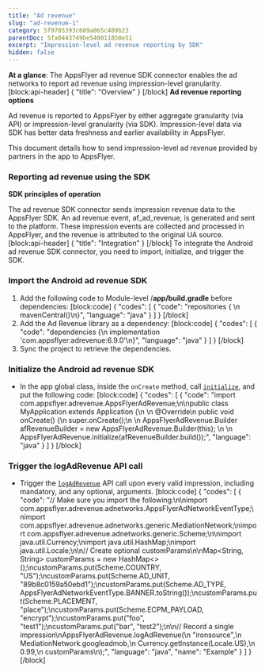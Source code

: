 ```yaml
---
title: "Ad revenue"
slug: "ad-revenue-1"
category: 5f9705393c689a065c409b23
parentDoc: 5fa0443749be540011850e51
excerpt: "Impression-level ad revenue reporting by SDK"
hidden: false
---
```

**At a glance**: The AppsFlyer ad revenue SDK connector enables the ad networks to report ad revenue using impression-level granularity.
[block:api-header]
{
  "title": "Overview"
}
[/block]
**Ad revenue reporting options**

Ad revenue is reported to AppsFlyer by either aggregate granularity (via API) or impression-level granularity (via SDK). Impression-level data via SDK has better data freshness and earlier availability in AppsFlyer.

This document details how to send impression-level ad revenue provided by partners in the app to AppsFlyer. 

### Reporting ad revenue using the SDK

**SDK principles of operation**

The ad revenue SDK connector sends impression revenue data to the AppsFlyer SDK. An ad revenue event, af_ad_revenue, is generated and sent to the platform. These impression events are collected and processed in AppsFlyer, and the revenue is attributed to the original UA source.
[block:api-header]
{
  "title": "Integration"
}
[/block]
To integrate the Android ad revenue SDK connector, you need to import, initialize, and trigger the SDK.

### Import the Android ad revenue SDK

1. Add the following code to Module-level /**app/build.gradle** before dependencies:
[block:code]
{
  "codes": [
    {
      "code": "repositories { \n  mavenCentral()\n}",
      "language": "java"
    }
  ]
}
[/block]
2. Add the Ad Revenue library as a dependency:
[block:code]
{
  "codes": [
    {
      "code": "dependencies {\n    implementation 'com.appsflyer:adrevenue:6.9.0'\n}",
      "language": "java"
    }
  ]
}
[/block]
3. Sync the project to retrieve the dependencies.

### Initialize the Android ad revenue SDK

- In the app global class, inside the `onCreate` method, call [`initialize`](https://dev.appsflyer.com/hc/docs/appsflyeradrevenue#initaliaze), and put the following code:
[block:code]
{
  "codes": [
    {
      "code": "import com.appsflyer.adrevenue.AppsFlyerAdRevenue;\n\npublic class MyApplication extends Application {\n    \n    @Override\n    public void onCreate() {\n        super.onCreate();\n        \n        AppsFlyerAdRevenue.Builder afRevenueBuilder = new AppsFlyerAdRevenue.Builder(this);     \n        \n        AppsFlyerAdRevenue.initialize(afRevenueBuilder.build());",
      "language": "java"
    }
  ]
}
[/block]
### Trigger the logAdRevenue API call

- Trigger the [`logAdRevenue`](https://dev.appsflyer.com/hc/docs/appsflyeradrevenue#logadrevenue) API call upon every valid impression, including mandatory, and any optional, arguments.
[block:code]
{
  "codes": [
    {
      "code": "// Make sure you import the following:\n\nimport com.appsflyer.adrevenue.adnetworks.AppsFlyerAdNetworkEventType;\nimport com.appsflyer.adrevenue.adnetworks.generic.MediationNetwork;\nimport com.appsflyer.adrevenue.adnetworks.generic.Scheme;\n\nimport java.util.Currency;\nimport java.util.HashMap;\nimport java.util.Locale;\n\n// Create optional customParams\n\nMap<String, String> customParams = new HashMap<>();\ncustomParams.put(Scheme.COUNTRY, \"US\");\ncustomParams.put(Scheme.AD_UNIT, \"89b8c0159a50ebd1\");\ncustomParams.put(Scheme.AD_TYPE, AppsFlyerAdNetworkEventType.BANNER.toString());\ncustomParams.put(Scheme.PLACEMENT, \"place\");\ncustomParams.put(Scheme.ECPM_PAYLOAD, \"encrypt\");\ncustomParams.put(\"foo\", \"test1\");\ncustomParams.put(\"bar\", \"test2\");\n\n// Record a single impression\nAppsFlyerAdRevenue.logAdRevenue(\n        \"ironsource\",\n        MediationNetwork.googleadmob,\n        Currency.getInstance(Locale.US),\n        0.99,\n        customParams\n);",
      "language": "java",
      "name": "Example"
    }
  ]
}
[/block]